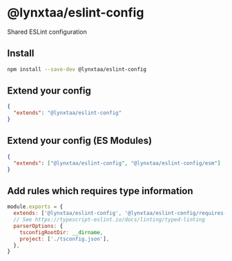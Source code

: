 # @lynxtaa/eslint-config

Shared ESLint configuration

## Install

```sh
npm install --save-dev @lynxtaa/eslint-config
```

## Extend your config

```json
{
  "extends": "@lynxtaa/eslint-config"
}
```

## Extend your config (ES Modules)

```json
{
  "extends": ["@lynxtaa/eslint-config", "@lynxtaa/eslint-config/esm"]
}
```

## Add rules which requires type information

```js
module.exports = {
  extends: ['@lynxtaa/eslint-config', '@lynxtaa/eslint-config/requires-typechecking'],
  // See https://typescript-eslint.io/docs/linting/typed-linting
  parserOptions: {
    tsconfigRootDir: __dirname,
    project: ['./tsconfig.json'],
  },
}
```
